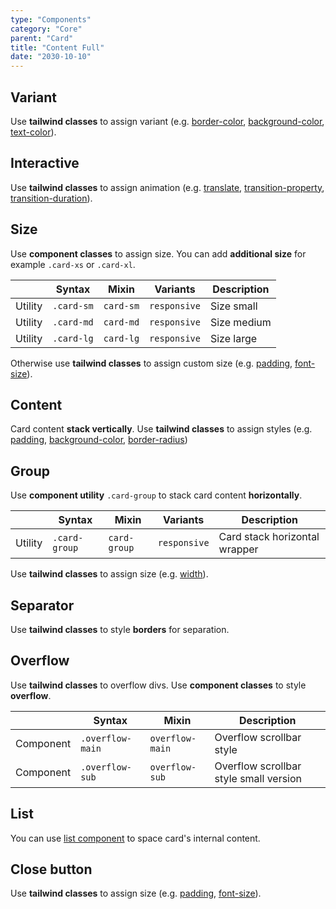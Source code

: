 ```yaml
---
type: "Components"
category: "Core"
parent: "Card"
title: "Content Full"
date: "2030-10-10"
---
```


## Variant

Use **tailwind classes** to assign variant (e.g. [border-color](https://tailwindcss.com/docs/border-color), [background-color](https://tailwindcss.com/docs/background-color), [text-color](https://tailwindcss.com/docs/text-color)).

<demo>
  <demovanilla src="vanilla/components/core/card/variant-full">
  </demovanilla>
</demo>

## Interactive

Use **tailwind classes** to assign animation (e.g. [translate](https://tailwindcss.com/docs/translate), [transition-property](https://tailwindcss.com/docs/transition-property), [transition-duration](https://tailwindcss.com/docs/transition-duration)).

<demo>
  <demovanilla src="vanilla/components/core/card/interactive-full">
  </demovanilla>
</demo>

## Size

Use **component classes** to assign size. You can add **additional size** for example `.card-xs` or `.card-xl`.

<div class="table-overflow">

|                      | Syntax                          | Mixin            | Variants               | Description                   |
| ----------------------- | ----------------------------------------- | -----------------------------| ----------------------------- | ----------------------------- |
| Utility                  | `.card-sm`                     | `card-sm`                | `responsive`                | Size small            |
| Utility                  | `.card-md`                     | `card-md`                | `responsive`                | Size medium            |
| Utility                  | `.card-lg`                     | `card-lg`                | `responsive`                | Size large            |

</div>

Otherwise use **tailwind classes** to assign custom size (e.g. [padding](https://tailwindcss.com/docs/padding), [font-size](https://tailwindcss.com/docs/font-size)).

<demo>
  <demovanilla src="vanilla/components/core/card/size-full">
  </demovanilla>
</demo>

## Content

Card content **stack vertically**. Use **tailwind classes** to assign styles (e.g. [padding](https://tailwindcss.com/docs/padding), [background-color](https://tailwindcss.com/docs/background-color), [border-radius](https://tailwindcss.com/docs/border-radius)) 

<demo>
  <demovanilla src="vanilla/components/core/card/content-full">
  </demovanilla>
</demo>

## Group

Use **component utility** `.card-group` to stack card content **horizontally**.

<div class="table-overflow">

|                      | Syntax                          | Mixin            | Variants               | Description                   |
| ----------------------- | ----------------------------------------- | -----------------------------| ----------------------------- | ----------------------------- |
| Utility                  | `.card-group`       | `card-group`                | `responsive`                | Card stack horizontal wrapper           |

</div>

Use **tailwind classes** to assign size (e.g. [width](https://tailwindcss.com/docs/width)).

<demo>
  <demovanilla src="vanilla/components/core/card/group-full">
  </demovanilla>
</demo>

## Separator

Use **tailwind classes** to style **borders** for separation.

<demo>
  <demovanilla src="vanilla/components/core/card/separator-full">
  </demovanilla>
</demo>

## Overflow

Use **tailwind classes** to overflow divs. Use **component classes** to style **overflow**.

<div class="table-overflow">

|               | Syntax                          | Mixin               | Description                   |
| ----------------------- | ----------------------------------------- | ----------------------------- | ----------------------------- |
| Component                  | `.overflow-main`                     | `overflow-main`                | Overflow scrollbar style            |
| Component                  | `.overflow-sub`                     | `overflow-sub`                | Overflow scrollbar style small version            |

</div>

<demo>
  <demovanilla src="vanilla/components/core/card/overflow-y-full">
  </demovanilla>
</demo>

## List

You can use [list component](/components/core/list) to space card's internal content.

<demo>
  <demovanilla src="vanilla/components/core/card/list-full">
  </demovanilla>
</demo>

## Close button

Use **tailwind classes** to assign size (e.g. [padding](https://tailwindcss.com/docs/padding), [font-size](https://tailwindcss.com/docs/font-size)).

<demo>
  <demovanilla src="vanilla/components/core/card/close-full">
  </demovanilla>
</demo>
